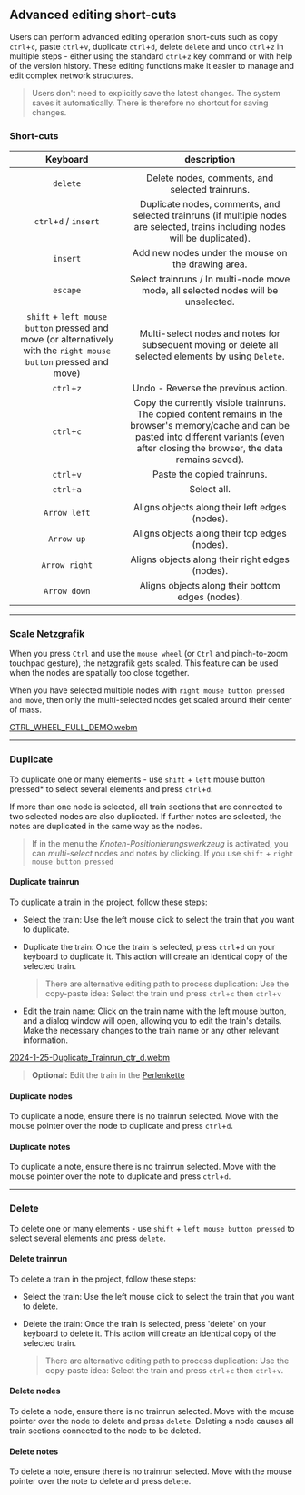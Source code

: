 ## Advanced editing short-cuts

Users can perform advanced editing operation short-cuts such as copy `ctrl`+`c`, paste `ctrl`+`v`,
duplicate `ctrl`+`d`, delete `delete` and undo `ctrl`+`z` in multiple steps - either using the
standard `ctrl`+`z` key command or with help of the version history. These editing functions make it
easier to manage and edit complex network structures.

> Users don't need to explicitly save the latest changes. The system saves it automatically. There is
> therefore no shortcut for saving changes.

### Short-cuts

|                                                     Keyboard                                                     |                                                                                            description                                                                                             |
|:----------------------------------------------------------------------------------------------------------------:|:--------------------------------------------------------------------------------------------------------------------------------------------------------------------------------------------------:|
|                                                                                                                  |                                                                                                                                                                                                    |
|                                                     `delete`                                                     |                                                                          Delete nodes, comments, and selected trainruns.                                                                           |
|                                              `ctrl`+`d` / `insert`                                               |                                   Duplicate nodes, comments, and selected trainruns (if multiple nodes are selected, trains including nodes will be duplicated).                                   |
|                                                     `insert`                                                     |                                                                         Add new nodes under the mouse on the drawing area.                                                                         |
|                                                     `escape`                                                     |                                                         Select trainruns / In multi-node move mode, all selected nodes will be unselected.                                                         |
| `shift` + `left mouse button` pressed and move (or alternatively with the `right mouse button` pressed and move) |                                               Multi-select nodes and notes for subsequent moving or delete all selected elements by using `Delete`.                                                |
|                                                    `ctrl`+`z`                                                    |                                                                                Undo - Reverse the previous action.                                                                                 |
|                                                    `ctrl`+`c`                                                    | Copy the currently visible trainruns. The copied content remains in the browser's memory/cache and can be pasted into different variants (even after closing the browser, the data remains saved). |
|                                                    `ctrl`+`v`                                                    |                                                                                    Paste the copied trainruns.                                                                                     |
|                                                    `ctrl`+`a`                                                    |                                                                                            Select all.                                                                                             |
|                                                                                                                  |                                                                                                                                                                                                    |
|                                                   `Arrow left`                                                   |                                                                           Aligns objects along their left edges (nodes).                                                                           |
|                                                    `Arrow up`                                                    |                                                                           Aligns objects along their top edges (nodes).                                                                            |
|                                                  `Arrow right`                                                   |                                                                          Aligns objects along their right edges (nodes).                                                                           |
|                                                   `Arrow down`                                                   |                                                                          Aligns objects along their bottom edges (nodes).                                                                          |
---

### Scale Netzgrafik 
When you press `Ctrl` and use the `mouse wheel` (or `Ctrl` and pinch-to-zoom touchpad gesture), the netzgrafik gets scaled. This feature can be used when the nodes are spatially too close together. 

When you have selected multiple nodes with `right mouse button pressed and move`, then only the multi-selected nodes get scaled around their center of mass.
 
[CTRL_WHEEL_FULL_DEMO.webm](https://github.com/user-attachments/assets/1799626a-5e36-46f7-bdeb-f61e43bdbc9d)

---

### Duplicate

To duplicate one or many elements - use `shift` + `left` mouse button pressed* to select several
elements and press `ctrl`+`d`.

If more than one node is selected, all train sections that are
connected to two selected nodes are also duplicated. If further notes are selected, the notes are
duplicated in the same way as the nodes.

> If in the menu the *Knoten-Positionierungswerkzeug* is activated, you can *multi-select* nodes and
> notes by clicking. If you use `shift` + `right mouse button pressed`

#### Duplicate trainrun

To duplicate a train in the project, follow these steps:

- Select the train: Use the left mouse click to select the train that you want to duplicate.
- Duplicate the train: Once the train is selected, press `ctrl`+`d` on your keyboard to duplicate
  it. This action will create an identical copy of the selected train.

  > There are alternative editing path to process duplication: Use the copy-paste idea: Select the
  train und press `ctrl`+`c` then `ctrl`+`v`

- Edit the train name: Click on the train name with the left mouse button, and a dialog window will
  open, allowing you to edit the train's details. Make the necessary changes to the train name or
  any other relevant information.

[2024-1-25-Duplicate_Trainrun_ctr_d.webm](https://github.com/SchweizerischeBundesbahnen/netzgrafik-editor-frontend/assets/2674075/d04b45e1-c032-4449-a5aa-d7a8f27b43ea)

> **Optional:** Edit the train in the [Perlenkette](#Perlenkette)

#### Duplicate nodes

To duplicate a node, ensure there is no trainrun selected. Move with the mouse pointer over the node
to duplicate and press `ctrl`+`d`.

#### Duplicate notes

To duplicate a note, ensure there is no trainrun selected. Move with the mouse pointer over the note
to duplicate and press `ctrl`+`d`.

---

### Delete

To delete one or many elements - use `shift` + `left mouse button pressed` to select several elements
and press `delete`.

#### Delete trainrun

To delete a train in the project, follow these steps:

- Select the train: Use the left mouse click to select the train that you want to delete.
- Delete the train: Once the train is selected, press 'delete' on your keyboard to delete
  it. This action will create an identical copy of the selected train.

  > There are alternative editing path to process duplication: Use the copy-paste idea: Select
  the train and press `ctrl`+`c` then `ctrl`+`v`.

#### Delete nodes

To delete a node, ensure there is no trainrun selected. Move with the mouse pointer over the node
to delete and press `delete`. Deleting a node causes all train sections connected to the node to be deleted.

#### Delete notes

To delete a note, ensure there is no trainrun selected. Move with the mouse pointer over the note
to delete and press `delete`.
